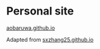 # Personal site

<a href="https://aobaruwa.github.io/">aobaruwa.github.io</a>


Adapted from <a href="https://sxzhang25.github.io/">sxzhang25.github.io</a>
